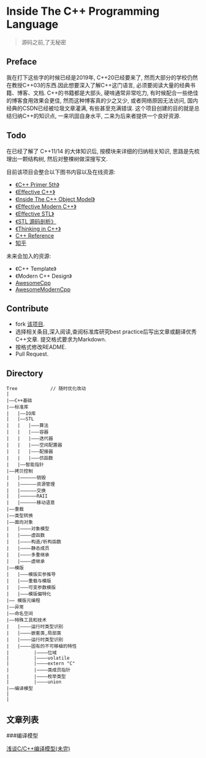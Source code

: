 # Inside The C++ Programming Language

> 源码之前,了无秘密

## Preface

我在打下这些字的时候已经是2019年, C++20已经要来了, 然而大部分的学校仍然在教授C++03的东西.因此想要深入了解C++这门语言, 必须要阅读大量的经典书籍、博客、文档. C++的书籍都是大部头, 硬啃通常非常吃力, 有时候配合一些绝佳的博客食用效果会更佳, 然而这种博客真的少之又少, 或者网络原因无法访问, 国内经典的CSDN已经被垃圾文章灌满, 有些甚至充满错误. 这个项目创建的目的就是总结归纳C++的知识点, 一来巩固自身水平, 二来为后来者提供一个良好资源.

## Todo

在已经了解了 C++11/14 的大体知识后, 按模块来详细的归纳相关知识, 思路是先梳理出一颗结构树, 然后对整棵树做深搜写文.

目前该项目会整合以下图书内容以及在线资源:

+ [《C++ Primer 5th》](http://product.dangdang.com/23321562.html?&unionid=P-113189815m)
+ [《Effective C++》](http://product.dangdang.com/21000966.html?&unionid=P-113189815m)
+ [《Inside The C++ Object Model》](http://product.dangdang.com/22588609.html?&unionid=P-113189815m )
+ [《Effective Modern C++》](http://product.dangdang.com/25273601.html?&unionid=P-113189815m)
+ [《Effective STL》](http://product.dangdang.com/27647910.html?&unionid=P-113189815m)
+ [《STL 源码剖析》](http://product.dangdang.com/23807467.html?&unionid=P-113189815m)
+ [《Thinking in C++》](http://product.m.dangdang.com/22453473.html?&unionid=P-113189815m)
+ [C++ Reference](https://en.cppreference.com/w/)
+ [知乎](https://www.zhihu.com)

未来会加入的资源:

+ 《C++ Template》
+ 《Modern C++ Design》
+ [AwesomeCpp](https://github.com/fffaraz/awesome-cpp)
+ [AwesomeModernCpp](https://github.com/rigtorp/awesome-modern-cpp)




## Contribute

+ fork [该项目](https://github.com/maochongxin/InsideTheCpp.git).
+ 选择相关条目,深入阅读,查阅标准库研究best practice后写出文章或翻译优秀C++文章. 提交格式要求为Markdown.
+ 按格式修改README.
+ Pull Request.



## Directory

```
Tree			// 随时优化改动
|
|——C++基础
|——标准库
|	|——IO库
|	|——STL
|	|	|———算法
|	|	|———容器
|	|	|———迭代器
|	|	|———空间配置器
|	|	|———配接器
|	|	|———仿函数
|	|——智能指针
|——拷贝控制
|	|——————销毁
|	|——————资源管理
|	|——————交换
|	|——————RAII
|	|——————移动语意
|——重载
|——类型转换
|——面向对象
|	|————对象模型
|	|————虚函数
|	|————构造/析构函数
|	|————静态成员
|	|————多重继承
|	|————虚继承
|——模版
|	|———模版实参推导
|	|———重载与模版
|	|———可变参数模版
|	|———模版偏特化
|——	模版元编程
|——异常
|——命名空间
|——特殊工具和技术
|	|————运行时类型识别
|	|————嵌套类,局部类
|	|————运行时类型识别
|	|————固有的不可移植的特性
|		  |————位域
|		  |————volatile
|		  |————extern "C"
|		  |————类成员指针
|		  |————枚举类型
|		  |————union
|——编译模型
|
|

```

## 文章列表



###编译模型

[浅谈C/C++编译模型(未完)](./CppCompilerModel.md)